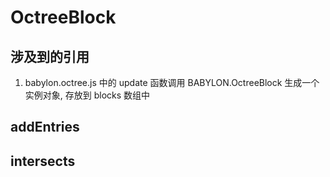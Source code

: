 # OctreeBlock


## 涉及到的引用

1. babylon.octree.js 中的 update 函数调用 BABYLON.OctreeBlock 生成一个实例对象, 存放到 blocks 数组中


## addEntries




## intersects